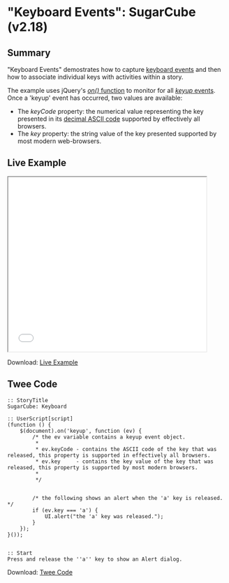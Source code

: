 # "Keyboard Events": SugarCube (v2.18)

## Summary

"Keyboard Events" demostrates how to capture [keyboard events](https://developer.mozilla.org/en-US/docs/Web/API/KeyboardEvent) and then how to associate individual keys with activities within a story.

The example uses jQuery's [*on()* function](http://api.jquery.com/on/) to monitor for all [*keyup* events](https://developer.mozilla.org/en-US/docs/Web/Events/keyup). Once a 'keyup' event has occurred, two values are available:

 * The *keyCode* property: the numerical value representing the key presented in its [decimal ASCII code](http://www.asciichart.com/) supported by effectively all browsers.
 * The *key* property: the string value of the key presented supported by most modern web-browsers.


## Live Example

<section>
<iframe src="sugarcube_keyboard_example.html" height=400 width=90%></iframe>


Download: <a href="sugarcube_keyboard_example.html" target="_blank">Live Example</a>
</section>

## Twee Code

```
:: StoryTitle
SugarCube: Keyboard

:: UserScript[script]
(function () {
	$(document).on('keyup', function (ev) {
		/* the ev variable contains a keyup event object.
		 *
		 * ev.keyCode - contains the ASCII code of the key that was released, this property is supported in effectively all browsers.
		 * ev.key     - contains the key value of the key that was released, this property is supported by most modern browsers.
		 *
		 */


		/* the following shows an alert when the 'a' key is released. */
		if (ev.key === 'a') {
			UI.alert("the 'a' key was released.");
		}
	});
}());


:: Start
Press and release the ''a'' key to show an Alert dialog.

```

Download: <a href="sugarcube_keyboard_twee.txt" target="_blank">Twee Code</a>

